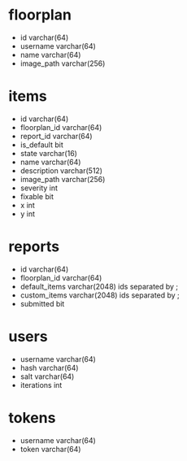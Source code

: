 # floorplan

- id varchar(64)
- username varchar(64)
- name varchar(64)
- image_path varchar(256)

# items

- id varchar(64)
- floorplan_id varchar(64)
- report_id varchar(64)
- is_default bit
- state varchar(16)
- name varchar(64)
- description varchar(512)
- image_path varchar(256)
- severity int
- fixable bit
- x int
- y int

# reports

- id varchar(64)
- floorplan_id varchar(64)
- default_items varchar(2048)
    ids separated by ;
- custom_items varchar(2048)
    ids separated by ;
- submitted bit

# users

- username varchar(64)
- hash varchar(64)
- salt varchar(64)
- iterations int

# tokens

- username varchar(64)
- token varchar(64)